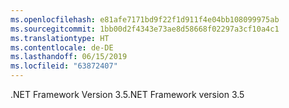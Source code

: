 ```yaml
---
ms.openlocfilehash: e81afe7171bd9f22f1d911f4e04bb108099975ab
ms.sourcegitcommit: 1bb00d2f4343e73ae8d58668f02297a3cf10a4c1
ms.translationtype: HT
ms.contentlocale: de-DE
ms.lasthandoff: 06/15/2019
ms.locfileid: "63872407"
---
```

<span data-ttu-id="7d298-101">.NET Framework Version 3.5</span><span class="sxs-lookup"><span data-stu-id="7d298-101">.NET Framework version 3.5</span></span>